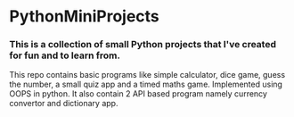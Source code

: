 # PythonMiniProjects

### This is a collection of small Python projects that I've created for fun and to learn from.

This repo contains basic programs like simple calculator, dice game, guess the number, a small quiz app and a timed maths game. Implemented using OOPS in python.
It also contain 2 API based program namely currency convertor and dictionary app.
